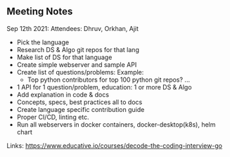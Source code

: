 ## Meeting Notes

Sep 12th 2021:
Attendees: Dhruv, Orkhan, Ajit


- Pick the language
- Research DS & Algo git repos for that lang
- Make list of DS for that language
- Create simple webserver and sample API
- Create list of questions/problems:
  Example: 
  - Top python contributors for top 100 python git repos?
  ...
- 1 API for 1 question/problem, education: 1 or more DS & Algo
- Add explanation in code & docs
- Concepts, specs, best practices all to docs
- Create language specific contribution guide
- Proper CI/CD, linting etc.
- Run all webservers in docker containers, docker-desktop(k8s), helm chart

Links:
https://www.educative.io/courses/decode-the-coding-interview-go


  
